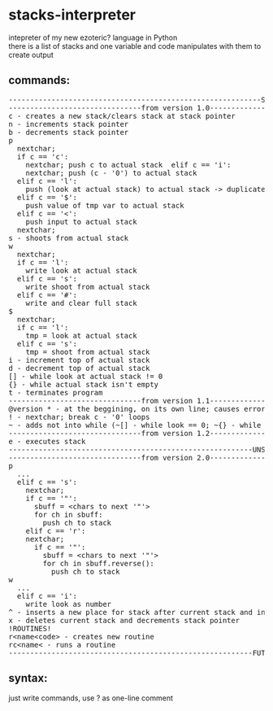 # stacks-interpreter
intepreter of my new ezoteric? language in Python<br/>
there is a list of stacks and one variable and code manipulates with them to create output

## commands:
<pre>
-----------------------------------------------------------STABLE-----------------------------------------------------------
-------------------------------from version 1.0-------------------------
c - creates a new stack/clears stack at stack pointer
n - increments stack pointer
b - decrements stack pointer
p
  nextchar;
  if c == 'c':
    nextchar; push c to actual stack  elif c == 'i':
    nextchar; push (c - '0') to actual stack
  elif c == 'l':
    push (look at actual stack) to actual stack -> duplicate item at top of actual stack
  elif c == '$':
    push value of tmp var to actual stack
  elif c == '&lt;':
    push input to actual stack
  nextchar;
s - shoots from actual stack
w
  nextchar;
  if c == 'l':
    write look at actual stack
  elif c == 's':
    write shoot from actual stack
  elif c == '#':
    write and clear full stack
$
  nextchar;
  if c == 'l':
    tmp = look at actual stack
  elif c == 's':
    tmp = shoot from actual stack
i - increment top of actual stack
d - decrement top of actual stack
[] - while look at actual stack != 0
{} - while actual stack isn't empty
t - terminates program
-------------------------------from version 1.1-------------------------
@version * - at the beggining, on its own line; causes error if interpreter version is lower than specified at the place of *
! - nextchar; break c - '0' loops
~ - adds not into while (~[] - while look == 0; ~{} - while stack is empty)
-------------------------------from version 1.2------------------------
e - executes stack
---------------------------------------------------------UNSTABLE-----------------------------------------------------------
-------------------------------from version 2.0------------------------
p
  ...
  elif c == 's':
    nextchar;
    if c == '"':
      sbuff = &lt;chars to next '"'&gt;
      for ch in sbuff:
        push ch to stack
    elif c == 'r':
    nextchar;
      if c == '"':
        sbuff = &lt;chars to next '"'&gt;
        for ch in sbuff.reverse():
          push ch to stack
w
  ...
  elif c == 'i':
    write look as number
^ - inserts a new place for stack after current stack and increments stack pointer
x - deletes current stack and decrements stack pointer
!ROUTINES!
r&lt;name&lt;code&gt; - creates new routine
rc&lt;name&lt; - runs a routine
---------------------------------------------------------FUTURE-------------------------------------------------------------
</pre>
## syntax:
just write commands, use ? as one-line comment
